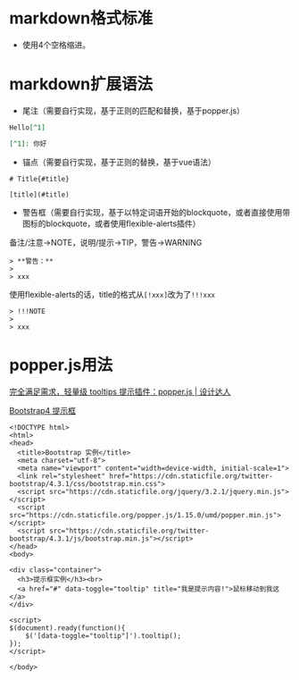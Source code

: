 # markdown格式标准

* 使用4个空格缩进。

# markdown扩展语法

* 尾注（需要自行实现，基于正则的匹配和替换，基于popper.js）

```markdown
Hello[^1]

[^1]: 你好
```

* 锚点（需要自行实现，基于正则的替换，基于vue语法）

```
# Title{#title}

[title](#title)
```

* 警告框（需要自行实现，基于以特定词语开始的blockquote，或者直接使用带图标的blockquote，或者使用flexible-alerts插件）

备注/注意→NOTE，说明/提示→TIP，警告→WARNING

```
> **警告：**
> 
> xxx
```

使用flexible-alerts的话，title的格式从`[!xxx]`改为了`!!!xxx`

```
> !!!NOTE
> 
> xxx
```

# popper.js用法

[完全满足需求，轻量级 tooltips 提示插件：popper.js | 设计达人](https://www.shejidaren.com/popper-js.html)

[Bootstrap4 提示框](https://www.runoob.com/bootstrap4/bootstrap4-tooltip.html)

```
<!DOCTYPE html>
<html>
<head>
  <title>Bootstrap 实例</title>
  <meta charset="utf-8">
  <meta name="viewport" content="width=device-width, initial-scale=1">
  <link rel="stylesheet" href="https://cdn.staticfile.org/twitter-bootstrap/4.3.1/css/bootstrap.min.css">
  <script src="https://cdn.staticfile.org/jquery/3.2.1/jquery.min.js"></script>
  <script src="https://cdn.staticfile.org/popper.js/1.15.0/umd/popper.min.js"></script>
  <script src="https://cdn.staticfile.org/twitter-bootstrap/4.3.1/js/bootstrap.min.js"></script>
</head>
<body>

<div class="container">
  <h3>提示框实例</h3><br>
  <a href="#" data-toggle="tooltip" title="我是提示内容!">鼠标移动到我这</a>
</div>

<script>
$(document).ready(function(){
    $('[data-toggle="tooltip"]').tooltip();   
});
</script>

</body>
```